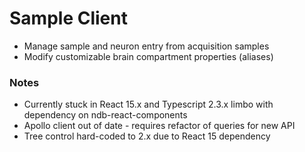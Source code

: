 # Sample Client
* Manage sample and neuron entry from acquisition samples
* Modify customizable brain compartment properties (aliases)

### Notes
* Currently stuck in React 15.x and Typescript 2.3.x limbo with dependency on ndb-react-components
* Apollo client out of date - requires refactor of queries for new API
* Tree control hard-coded to 2.x due to React 15 dependency
